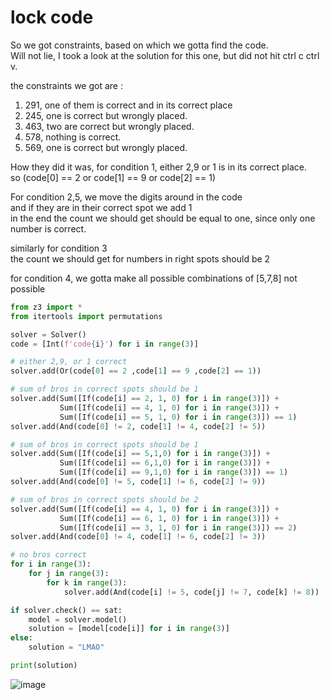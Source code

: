 # lock code

So we got constraints, based on which we gotta find the code. \
Will not lie, I took a look at the solution for this one, but did not hit ctrl c ctrl v. 

the constraints we got are :
1. 291, one of them is correct and in its correct place
2. 245, one is correct but wrongly placed.
3. 463, two are correct but wrongly placed.
4. 578, nothing is correct.
5. 569, one is correct but wrongly placed.

How they did it was, for condition 1, either 2,9 or 1 is in its correct place. \
so (code[0] == 2 or code[1] == 9 or code[2] == 1)

For condition 2,5, we move the digits around in the code \
and if they are in their correct spot we add 1 \
in the end the count we should get should be equal to one, since only one number is correct.

similarly for condition 3 \
the count we should get for numbers in right spots should be 2

for condition 4, we gotta make all possible combinations of [5,7,8] not possible

```python
from z3 import *
from itertools import permutations

solver = Solver()
code = [Int(f'code{i}') for i in range(3)]

# either 2,9, or 1 correct
solver.add(Or(code[0] == 2 ,code[1] == 9 ,code[2] == 1))

# sum of bros in correct spots should be 1
solver.add(Sum([If(code[i] == 2, 1, 0) for i in range(3)]) +
           Sum([If(code[i] == 4, 1, 0) for i in range(3)]) +
           Sum([If(code[i] == 5, 1, 0) for i in range(3)]) == 1)
solver.add(And(code[0] != 2, code[1] != 4, code[2] != 5))

# sum of bros in correct spots should be 1
solver.add(Sum([If(code[i] == 5,1,0) for i in range(3)]) +
           Sum([If(code[i] == 6,1,0) for i in range(3)]) +
           Sum([If(code[i] == 9,1,0) for i in range(3)]) == 1)
solver.add(And(code[0] != 5, code[1] != 6, code[2] != 9))

# sum of bros in correct spots should be 2
solver.add(Sum([If(code[i] == 4, 1, 0) for i in range(3)]) +
           Sum([If(code[i] == 6, 1, 0) for i in range(3)]) +
           Sum([If(code[i] == 3, 1, 0) for i in range(3)]) == 2)
solver.add(And(code[0] != 4, code[1] != 6, code[2] != 3))

# no bros correct
for i in range(3):
    for j in range(3):
        for k in range(3):
            solver.add(And(code[i] != 5, code[j] != 7, code[k] != 8))

if solver.check() == sat:
    model = solver.model()
    solution = [model[code[i]] for i in range(3)]
else:
    solution = "LMAO"

print(solution)
```

![image](https://github.com/IC3lemon/z3-summer-training/assets/150153966/505b2d5f-ba2f-4cba-970b-9b9a96596ede)


